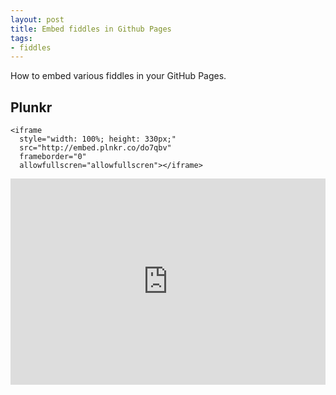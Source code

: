 ```yaml
---
layout: post
title: Embed fiddles in Github Pages
tags:
- fiddles
---
```


How to embed various fiddles in your GitHub Pages.

## Plunkr
```
<iframe 
  style="width: 100%; height: 330px;" 
  src="http://embed.plnkr.co/do7qbv" 
  frameborder="0" 
  allowfullscren="allowfullscren"></iframe>
```
<iframe style="width: 100%; height: 330px;" src="http://embed.plnkr.co/do7qbv" frameborder="0" allowfullscren="allowfullscren"></iframe>
